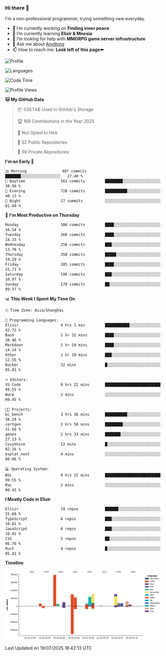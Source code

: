 ### Hi there 👋

I'm a non-professional programmer, trying something new everyday.

<!--
**dyzdyz010/dyzdyz010** is a ✨ _special_ ✨ repository because its `README.md` (this file) appears on your GitHub profile.
-->

- 🔭 I’m currently working on **Finding inner peace**
- 🌱 I’m currently learning **Elixir & Mnesia**
- 🤔 I’m looking for help with **MMORPG game server infrustructure**
- 💬 Ask me about [Anything](https://github.com/dyzdyz010/dyzdyz010/issues)
- 📫 How to reach me: **Look left of this page⬅️**

<!-- - 👯 I’m looking to collaborate on
- 😄 Pronouns: ...
- ⚡ Fun fact: ...
 -->
 
![Profile](https://github-readme-stats.vercel.app/api?username=dyzdyz010&count_private=true&show_icons=true&theme=dracula)

![Languages](https://github-readme-stats.vercel.app/api/top-langs/?username=dyzdyz010&layout=compact&theme=dracula)

<!--START_SECTION:waka-->
![Code Time](http://img.shields.io/badge/Code%20Time-2%2C051%20hrs%2046%20mins-blue)

![Profile Views](http://img.shields.io/badge/Profile%20Views-2-blue)

**🐱 My GitHub Data** 

> 📦 530.1 kB Used in GitHub's Storage 
 > 
> 🏆 169 Contributions in the Year 2025
 > 
> 🚫 Not Opted to Hire
 > 
> 📜 52 Public Repositories 
 > 
> 🔑 39 Private Repositories 
 > 
**I'm an Early 🐤** 

```text
🌞 Morning                497 commits         ███████░░░░░░░░░░░░░░░░░░   27.40 % 
🌆 Daytime                562 commits         ████████░░░░░░░░░░░░░░░░░   30.98 % 
🌃 Evening                728 commits         ██████████░░░░░░░░░░░░░░░   40.13 % 
🌙 Night                  27 commits          ░░░░░░░░░░░░░░░░░░░░░░░░░   01.49 % 
```
📅 **I'm Most Productive on Thursday** 

```text
Monday                   300 commits         ████░░░░░░░░░░░░░░░░░░░░░   16.54 % 
Tuesday                  260 commits         ████░░░░░░░░░░░░░░░░░░░░░   14.33 % 
Wednesday                250 commits         ███░░░░░░░░░░░░░░░░░░░░░░   13.78 % 
Thursday                 350 commits         █████░░░░░░░░░░░░░░░░░░░░   19.29 % 
Friday                   285 commits         ████░░░░░░░░░░░░░░░░░░░░░   15.71 % 
Saturday                 199 commits         ███░░░░░░░░░░░░░░░░░░░░░░   10.97 % 
Sunday                   170 commits         ██░░░░░░░░░░░░░░░░░░░░░░░   09.37 % 
```


📊 **This Week I Spent My Time On** 

```text
🕑︎ Time Zone: Asia/Shanghai

💬 Programming Languages: 
Elixir                   4 hrs 1 min         ███████████░░░░░░░░░░░░░░   42.72 % 
Bash                     1 hr 32 mins        ████░░░░░░░░░░░░░░░░░░░░░   16.46 % 
Markdown                 1 hr 19 mins        ████░░░░░░░░░░░░░░░░░░░░░   14.14 % 
Other                    1 hr 10 mins        ███░░░░░░░░░░░░░░░░░░░░░░   12.55 % 
Docker                   32 mins             █░░░░░░░░░░░░░░░░░░░░░░░░   05.81 % 

🔥 Editors: 
VS Code                  9 hrs 22 mins       █████████████████████████   99.55 % 
Warp                     2 mins              ░░░░░░░░░░░░░░░░░░░░░░░░░   00.45 % 

🐱‍💻 Projects: 
bc_bench                 3 hrs 36 mins       ██████████░░░░░░░░░░░░░░░   38.29 % 
certgen                  2 hrs 58 mins       ████████░░░░░░░░░░░░░░░░░   31.56 % 
genex                    2 hrs 33 mins       ███████░░░░░░░░░░░░░░░░░░   27.13 % 
CosyVoice                12 mins             █░░░░░░░░░░░░░░░░░░░░░░░░   02.16 % 
explat_next              4 mins              ░░░░░░░░░░░░░░░░░░░░░░░░░   00.86 % 

💻 Operating System: 
WSL                      9 hrs 22 mins       █████████████████████████   99.55 % 
Mac                      2 mins              ░░░░░░░░░░░░░░░░░░░░░░░░░   00.45 % 
```

**I Mostly Code in Elixir** 

```text
Elixir                   19 repos            ██████░░░░░░░░░░░░░░░░░░░   25.68 % 
TypeScript               8 repos             ███░░░░░░░░░░░░░░░░░░░░░░   10.81 % 
JavaScript               8 repos             ███░░░░░░░░░░░░░░░░░░░░░░   10.81 % 
CSS                      5 repos             ██░░░░░░░░░░░░░░░░░░░░░░░   06.76 % 
Rust                     4 repos             █░░░░░░░░░░░░░░░░░░░░░░░░   05.41 % 
```



**Timeline**

![Lines of Code chart](https://raw.githubusercontent.com/dyzdyz010/dyzdyz010/master/assets/bar_graph.png)


 Last Updated on 19/07/2025 18:42:13 UTC
<!--END_SECTION:waka-->
